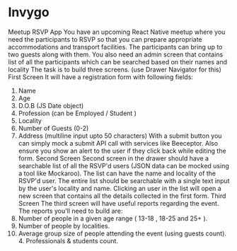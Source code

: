 # Invygo

Meetup RSVP App
You have an upcoming React Native meetup where you need the participants to RSVP so
that you can prepare appropriate accommodations and transport facilities. The
participants can bring up to two guests along with them.
You also need an admin screen that contains list of all the participants which can be
searched based on their names and locality
The task is to build three screens. (use Drawer Navigator for this)
First Screen
It will have a registration form with following fields:

1. Name
2. Age
3. D.O.B (JS Date object)
4. Profession (can be Employed / Student )
5. Locality
6. Number of Guests (0-2)
7. Address (multiline input upto 50 characters)
   With a submit button you can simply mock a submit API call with services like
   Beeceptor. Also ensure you show an alert to the user if they click back while editing
   the form.
   Second Screen
   Second screen in the drawer should have a searchable list of all the RSVP'd users
   (JSON data can be mocked using a tool like Mockaroo). The list can have the name and
   locality of the RSVP'd user. The entire list should be searchable with a single text
   input by the user's locality and name. Clicking an user in the list will open a new
   screen that contains all the details collected in the first form.
   Third Screen
   The third screen will have useful reports regarding the event. The reports you'll need
   to build are:
8. Number of people in a given age range ( 13-18 , 18-25 and 25+ ).
9. Number of people by localities.
10. Average group size of people attending the event (using guests count). 4. Professionals & students count.
